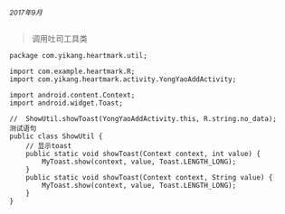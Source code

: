 
<center><h6 style="magrin:0px;text-align:left;font-size:12px;">
2017年9月
</center>

> 调用吐司工具类

```
package com.yikang.heartmark.util;

import com.example.heartmark.R;
import com.yikang.heartmark.activity.YongYaoAddActivity;

import android.content.Context;
import android.widget.Toast;

//  ShowUtil.showToast(YongYaoAddActivity.this, R.string.no_data);   测试语句
public class ShowUtil {
	// 显示toast
	public static void showToast(Context context, int value) {
		MyToast.show(context, value, Toast.LENGTH_LONG);
	}
	public static void showToast(Context context, String value) {
		MyToast.show(context, value, Toast.LENGTH_LONG);
	}
}
```
